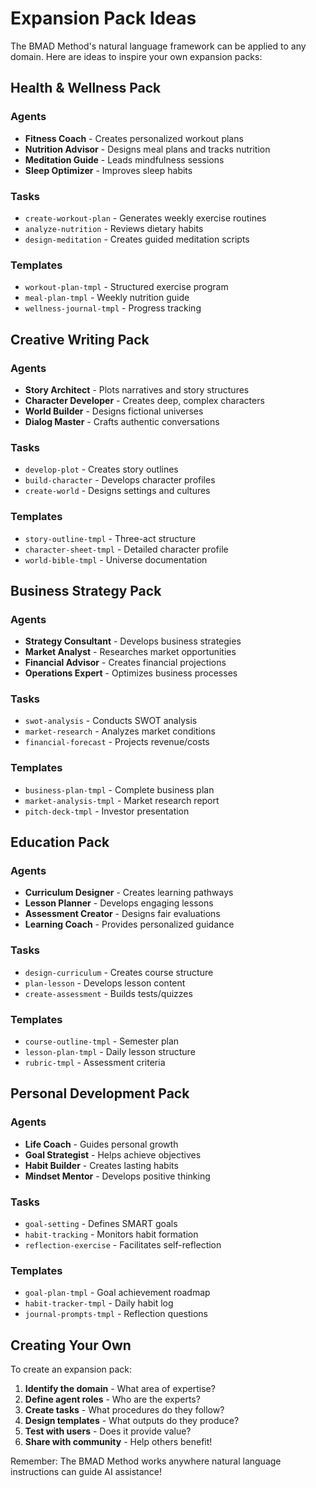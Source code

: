 # Expansion Pack Ideas

The BMAD Method's natural language framework can be applied to any domain. Here are ideas to inspire your own expansion packs:

## Health & Wellness Pack

### Agents

- **Fitness Coach** - Creates personalized workout plans
- **Nutrition Advisor** - Designs meal plans and tracks nutrition
- **Meditation Guide** - Leads mindfulness sessions
- **Sleep Optimizer** - Improves sleep habits

### Tasks

- `create-workout-plan` - Generates weekly exercise routines
- `analyze-nutrition` - Reviews dietary habits
- `design-meditation` - Creates guided meditation scripts

### Templates

- `workout-plan-tmpl` - Structured exercise program
- `meal-plan-tmpl` - Weekly nutrition guide
- `wellness-journal-tmpl` - Progress tracking

## Creative Writing Pack

### Agents

- **Story Architect** - Plots narratives and story structures
- **Character Developer** - Creates deep, complex characters
- **World Builder** - Designs fictional universes
- **Dialog Master** - Crafts authentic conversations

### Tasks

- `develop-plot` - Creates story outlines
- `build-character` - Develops character profiles
- `create-world` - Designs settings and cultures

### Templates

- `story-outline-tmpl` - Three-act structure
- `character-sheet-tmpl` - Detailed character profile
- `world-bible-tmpl` - Universe documentation

## Business Strategy Pack

### Agents

- **Strategy Consultant** - Develops business strategies
- **Market Analyst** - Researches market opportunities
- **Financial Advisor** - Creates financial projections
- **Operations Expert** - Optimizes business processes

### Tasks

- `swot-analysis` - Conducts SWOT analysis
- `market-research` - Analyzes market conditions
- `financial-forecast` - Projects revenue/costs

### Templates

- `business-plan-tmpl` - Complete business plan
- `market-analysis-tmpl` - Market research report
- `pitch-deck-tmpl` - Investor presentation

## Education Pack

### Agents

- **Curriculum Designer** - Creates learning pathways
- **Lesson Planner** - Develops engaging lessons
- **Assessment Creator** - Designs fair evaluations
- **Learning Coach** - Provides personalized guidance

### Tasks

- `design-curriculum` - Creates course structure
- `plan-lesson` - Develops lesson content
- `create-assessment` - Builds tests/quizzes

### Templates

- `course-outline-tmpl` - Semester plan
- `lesson-plan-tmpl` - Daily lesson structure
- `rubric-tmpl` - Assessment criteria

## Personal Development Pack

### Agents

- **Life Coach** - Guides personal growth
- **Goal Strategist** - Helps achieve objectives
- **Habit Builder** - Creates lasting habits
- **Mindset Mentor** - Develops positive thinking

### Tasks

- `goal-setting` - Defines SMART goals
- `habit-tracking` - Monitors habit formation
- `reflection-exercise` - Facilitates self-reflection

### Templates

- `goal-plan-tmpl` - Goal achievement roadmap
- `habit-tracker-tmpl` - Daily habit log
- `journal-prompts-tmpl` - Reflection questions

## Creating Your Own

To create an expansion pack:

1. **Identify the domain** - What area of expertise?
2. **Define agent roles** - Who are the experts?
3. **Create tasks** - What procedures do they follow?
4. **Design templates** - What outputs do they produce?
5. **Test with users** - Does it provide value?
6. **Share with community** - Help others benefit!

Remember: The BMAD Method works anywhere natural language instructions can guide AI assistance!
